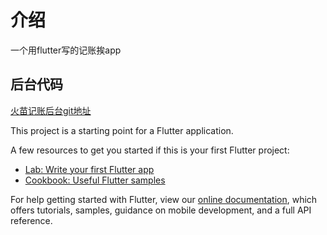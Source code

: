 # 介绍

一个用flutter写的记账挨app

## 后台代码

[火苗记账后台git地址](https://github.com/tiepaodemao/ember_account_book)



This project is a starting point for a Flutter application.

A few resources to get you started if this is your first Flutter project:

- [Lab: Write your first Flutter app](https://flutter.dev/docs/get-started/codelab)
- [Cookbook: Useful Flutter samples](https://flutter.dev/docs/cookbook)

For help getting started with Flutter, view our
[online documentation](https://flutter.dev/docs), which offers tutorials,
samples, guidance on mobile development, and a full API reference.
